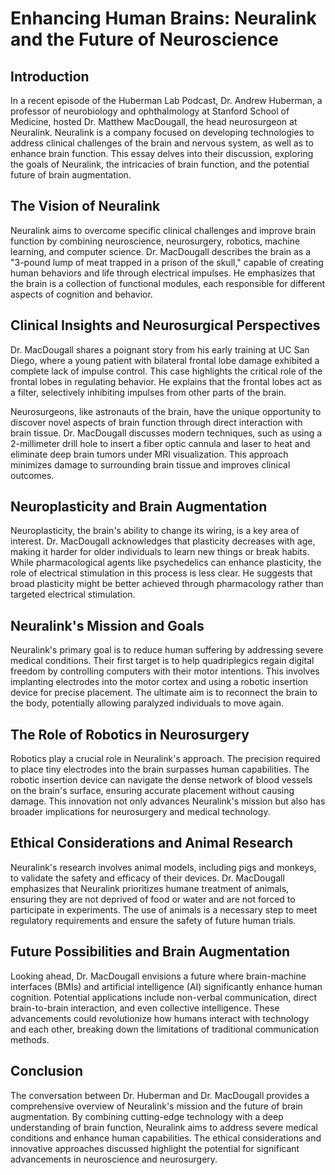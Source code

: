 # Enhancing Human Brains: Neuralink and the Future of Neuroscience

## Introduction

In a recent episode of the Huberman Lab Podcast, Dr. Andrew Huberman, a professor of neurobiology and ophthalmology at Stanford School of Medicine, hosted Dr. Matthew MacDougall, the head neurosurgeon at Neuralink. Neuralink is a company focused on developing technologies to address clinical challenges of the brain and nervous system, as well as to enhance brain function. This essay delves into their discussion, exploring the goals of Neuralink, the intricacies of brain function, and the potential future of brain augmentation.

## The Vision of Neuralink

Neuralink aims to overcome specific clinical challenges and improve brain function by combining neuroscience, neurosurgery, robotics, machine learning, and computer science. Dr. MacDougall describes the brain as a "3-pound lump of meat trapped in a prison of the skull," capable of creating human behaviors and life through electrical impulses. He emphasizes that the brain is a collection of functional modules, each responsible for different aspects of cognition and behavior.

## Clinical Insights and Neurosurgical Perspectives

Dr. MacDougall shares a poignant story from his early training at UC San Diego, where a young patient with bilateral frontal lobe damage exhibited a complete lack of impulse control. This case highlights the critical role of the frontal lobes in regulating behavior. He explains that the frontal lobes act as a filter, selectively inhibiting impulses from other parts of the brain.

Neurosurgeons, like astronauts of the brain, have the unique opportunity to discover novel aspects of brain function through direct interaction with brain tissue. Dr. MacDougall discusses modern techniques, such as using a 2-millimeter drill hole to insert a fiber optic cannula and laser to heat and eliminate deep brain tumors under MRI visualization. This approach minimizes damage to surrounding brain tissue and improves clinical outcomes.

## Neuroplasticity and Brain Augmentation

Neuroplasticity, the brain's ability to change its wiring, is a key area of interest. Dr. MacDougall acknowledges that plasticity decreases with age, making it harder for older individuals to learn new things or break habits. While pharmacological agents like psychedelics can enhance plasticity, the role of electrical stimulation in this process is less clear. He suggests that broad plasticity might be better achieved through pharmacology rather than targeted electrical stimulation.

## Neuralink's Mission and Goals

Neuralink's primary goal is to reduce human suffering by addressing severe medical conditions. Their first target is to help quadriplegics regain digital freedom by controlling computers with their motor intentions. This involves implanting electrodes into the motor cortex and using a robotic insertion device for precise placement. The ultimate aim is to reconnect the brain to the body, potentially allowing paralyzed individuals to move again.

## The Role of Robotics in Neurosurgery

Robotics play a crucial role in Neuralink's approach. The precision required to place tiny electrodes into the brain surpasses human capabilities. The robotic insertion device can navigate the dense network of blood vessels on the brain's surface, ensuring accurate placement without causing damage. This innovation not only advances Neuralink's mission but also has broader implications for neurosurgery and medical technology.

## Ethical Considerations and Animal Research

Neuralink's research involves animal models, including pigs and monkeys, to validate the safety and efficacy of their devices. Dr. MacDougall emphasizes that Neuralink prioritizes humane treatment of animals, ensuring they are not deprived of food or water and are not forced to participate in experiments. The use of animals is a necessary step to meet regulatory requirements and ensure the safety of future human trials.

## Future Possibilities and Brain Augmentation

Looking ahead, Dr. MacDougall envisions a future where brain-machine interfaces (BMIs) and artificial intelligence (AI) significantly enhance human cognition. Potential applications include non-verbal communication, direct brain-to-brain interaction, and even collective intelligence. These advancements could revolutionize how humans interact with technology and each other, breaking down the limitations of traditional communication methods.

## Conclusion

The conversation between Dr. Huberman and Dr. MacDougall provides a comprehensive overview of Neuralink's mission and the future of brain augmentation. By combining cutting-edge technology with a deep understanding of brain function, Neuralink aims to address severe medical conditions and enhance human capabilities. The ethical considerations and innovative approaches discussed highlight the potential for significant advancements in neuroscience and neurosurgery.